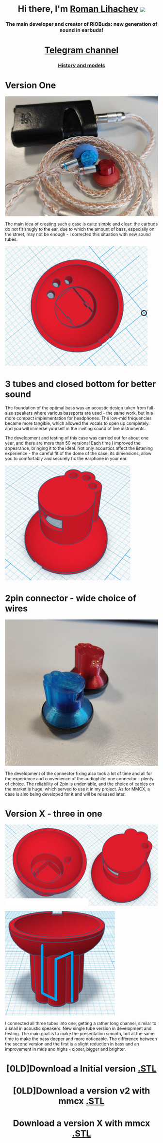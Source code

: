 <h1 align="center">Hi there, I'm <a href="https://www.youtube.com/channel/UCSZ8AdsAobvXMnSo1clVCDQ" target="_blank">Roman Lihachev</a> 
<img src="https://github.com/blackcater/blackcater/raw/main/images/Hi.gif" height="32"/></h1>
<h3 align="center">The main developer and creator of RIOBuds: new generation of sound in earbuds!</h3>

<h1 align="center"><a href="https://t.me/riobuds" target="_blank">Telegram channel</a> 

<h3 align="center"><a href="https://telegra.ph/RIOBuds-osnovnye-modeli-03-20" target="_blank">History and models</a> 

<h1>Version One</h1>

![alt text](https://github.com/RomanLikhachev/RIOBuds/blob/main/Source/main_m.jpg?raw=true)

<p>The main idea of creating such a case is quite simple and clear: the earbuds do not fit snugly to the ear, due to which the amount of bass, especially on the street, may not be enough - I corrected this situation with new sound tubes.</p>

![alt text](https://github.com/RomanLikhachev/RIOBuds/blob/main/Source/up.png?raw=true)

<h1>3 tubes and closed bottom for better sound</h1>
The foundation of the optimal bass was an acoustic design taken from full-size speakers where various bassports are used - the same work, but in a more compact implementation for headphones.
The low-mid frequencies became more tangible, which allowed the vocals to open up completely. and you will immerse yourself in the inviting sound of live instruments.

The development and testing of this case was carried out for about one year, and there are more than 50 versions! Each time I improved the appearance, bringing it to the ideal. Not only acoustics affect the listening experience - the careful fit of the dome of the case, its dimensions, allow you to comfortably and securely fix the earphone in your ear.

![alt text](https://github.com/RomanLikhachev/RIOBuds/blob/main/Source/down.png?raw=true)

<h1>2pin connector - wide choice of wires</h1>

![alt text](https://github.com/RomanLikhachev/RIOBuds/blob/main/Source/one_side.jpg?raw=true)

The development of the connector fixing also took a lot of time and all for the experience and convenience of the audiophile: one connector - plenty of choice. The reliability of 2pin is undeniable, and the choice of cables on the market is huge, which served to use it in my project.
As for MMCX, a case is also being developed for it and will be released later.

<h1>Version X - three in one</h1>

![alt text](https://github.com/RomanLikhachev/RIOBuds/blob/main/Source/v2.png?raw=true)
  
  ![alt text](https://github.com/RomanLikhachev/RIOBuds/blob/main/Source/x_vers.png?raw=true)

I connected all three tubes into one, getting a rather long channel, similar to a snail in acoustic speakers.
New single tube version in development and testing. The main goal is to make the presentation smooth, but at the same time to make the bass deeper and more noticeable.
The difference between the second version and the first is a slight reduction in bass and an improvement in mids and highs - closer, bigger and brighter.


<h1 align="center">[0LD]Download a Initial version <a href="https://github.com/RomanLikhachev/RIOBuds/blob/main/Source/v1/RIOBUDS%20_v1.stl" target="_blank">.STL</a> 

<h1 align="center">[0LD]Download a version v2 with mmcx <a href="https://github.com/RomanLikhachev/RIOBuds/blob/main/Source/v2/RIOBUDS_Classic_mmcx.stl" target="_blank">.STL</a> 

<h1 align="center">Download a version X with mmcx <a href="https://github.com/RomanLikhachev/RIOBuds/blob/main/Source/X/RIOBUDS_X_Upd.stl" target="_blank">.STL</a> 
  


